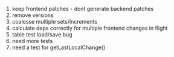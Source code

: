 
1. keep frontend patches - dont generate backend patches
2. remove versions
3. coalesse multiple sets/increments
4. calculate deps correctly for multiple frontend changes in flight
5. table test load/save bug
6. need more tests
7. need a test for getLastLocalChange()
